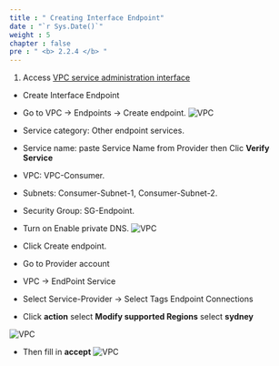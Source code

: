 ```yaml
---
title : " Creating Interface Endpoint"
date : "`r Sys.Date()`"
weight : 5
chapter : false
pre : " <b> 2.2.4 </b> "
---
```




1. Access [VPC service administration interface](https://console.aws.amazon.com/vpc/home)
+ Create Interface Endpoint
+ Go to VPC → Endpoints → Create endpoint.
![VPC](/images/3.connect/29-endpoint-1.png)

+ Service category: Other endpoint services.
+ Service name: paste Service Name from Provider then Clic **Verify Service**
+ VPC: VPC-Consumer.
+ Subnets: Consumer-Subnet-1, Consumer-Subnet-2.
+ Security Group: SG-Endpoint.
+ Turn on Enable private DNS.
![VPC](/images/3.connect/30-endpoint-2.png)

+ Click Create endpoint.






+ Go to Provider account
+ VPC -> EndPoint Service
+ Select Service-Provider -> Select Tags Endpoint Connections
+ Click **action** select **Modify supported Regions** select **sydney**

![VPC](/images/3.connect/33-endpoint-5.png)

+ Then fill in **accept**
![VPC](/images/3.connect/34-endponit-6.png)